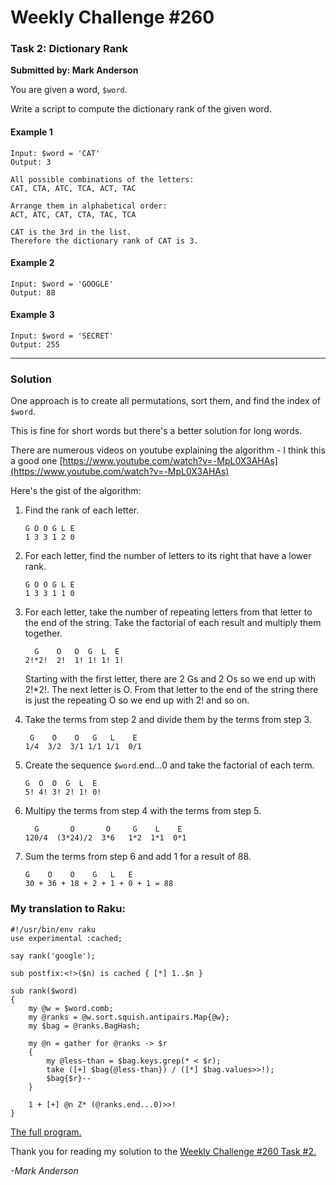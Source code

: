 # Weekly Challenge #260

### Task 2: Dictionary Rank
**Submitted by: Mark Anderson**

You are given a word, ```$word```.

Write a script to compute the dictionary rank of the given word.

#### Example 1
```
Input: $word = 'CAT'
Output: 3

All possible combinations of the letters:
CAT, CTA, ATC, TCA, ACT, TAC

Arrange them in alphabetical order:
ACT, ATC, CAT, CTA, TAC, TCA

CAT is the 3rd in the list.
Therefore the dictionary rank of CAT is 3.
```

#### Example 2
```
Input: $word = 'GOOGLE'
Output: 88
```

#### Example 3
```
Input: $word = 'SECRET'
Output: 255
```

---

### Solution

One approach is to create all permutations, sort them, and find the index of ```$word```.

This is fine for short words but there's a better solution for long words.

There are numerous videos on youtube explaining the algorithm - I think this a good one [https://www.youtube.com/watch?v=-MpL0X3AHAs](https://www.youtube.com/watch?v=-MpL0X3AHAs)

Here's the gist of the algorithm:

1. Find the rank of each letter.

   ```
   G O O G L E
   1 3 3 1 2 0
   ```

2. For each letter, find the number of letters to its right that have a lower rank.

   ```
   G O O G L E
   1 3 3 1 1 0
   ```

3. For each letter, take the number of repeating letters from that letter to the end of the string.
   Take the factorial of each result and multiply them together.
   
   ```  
     G    O   O  G  L  E
   2!*2!  2!  1! 1! 1! 1!
   ```

   Starting with the first letter, there are 2 Gs and 2 Os so we end up with 2!*2!.
   The next letter is O. From that letter to the end of the string there is just the repeating O so we end up with 2!
   and so on.
   
4. Take the terms from step 2 and divide them by the terms from step 3.
 
   ```
    G    O    O   G   L    E
   1/4  3/2  3/1 1/1 1/1  0/1
   ```

5. Create the sequence ```$word```.end...0 and take the factorial of each term.

   ```
   G  O  O  G  L  E
   5! 4! 3! 2! 1! 0!
   ```
   
6. Multipy the terms from step 4 with the terms from step 5.

   ```
     G       O       O     G    L    E
   120/4  (3*24)/2  3*6   1*2  1*1  0*1
   ```
   
7. Sum the terms from step 6 and add 1 for a result of 88.
   ```
   G    O    O    G   L   E
   30 + 36 + 18 + 2 + 1 + 0 + 1 = 88
   ```
### My translation to Raku:

```
#!/usr/bin/env raku
use experimental :cached;

say rank('google');

sub postfix:<!>($n) is cached { [*] 1..$n }

sub rank($word)
{
    my @w = $word.comb;
    my @ranks = @w.sort.squish.antipairs.Map{@w}; 
    my $bag = @ranks.BagHash;

    my @n = gather for @ranks -> $r
    {
        my @less-than = $bag.keys.grep(* < $r);
        take ([+] $bag{@less-than}) / ([*] $bag.values>>!);
        $bag{$r}--
    }
        
    1 + [+] @n Z* (@ranks.end...0)>>!
}
```

[The full program.](https://github.com/manwar/perlweeklychallenge-club/blob/master/challenge-260/mark-anderson/raku/ch-2.raku)

Thank you for reading my solution to the [Weekly Challenge #260 Task #2.](https://theweeklychallenge.org/blog/perl-weekly-challenge-260/)

*-Mark Anderson*
